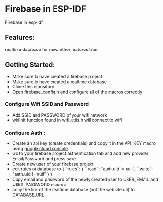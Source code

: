 # Firebase in ESP-IDF


Firebase in esp-idf

## Features:
realtime database for now. other features later

## Getting Started:
- Make sure to have created a firebase project 
- Make sure to have created a realtime database 
- Clone this repository
- Open firebase_config.h and configure all of the macros correctly 
### Configure Wifi SSID and Password
- Add SSID and PASSWORD of your wifi network
- wifiInit function found in wifi_utils.h will connect to wifi
### Configure Auth :
- Create an api key (create credentials) and copy it in the API_KEY macro using [google cloud console](https://console.cloud.google.com/apis/credentials)
- Go to your firebase project authentication tab and add new provider Email/Password and press save.
- Create new user of your firebase project
- edit rules of database to {
  "rules": {
    ".read": "auth.uid != null",
    ".write": "auth.uid != null"
    }
 }
- Copy email and password of the newly created user to USER_EMAIL and USER_PASSWORD macros
- copy the link of the realtime database (not the website url) to DATABASE_URL 

